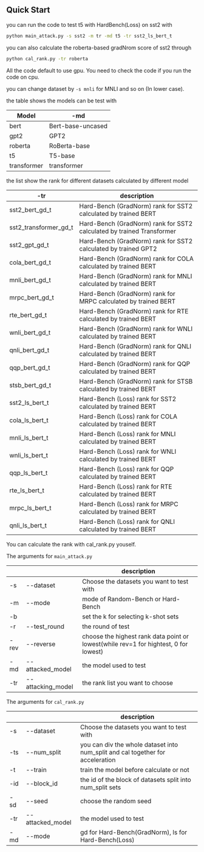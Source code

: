 ## Quick Start

you can run the code to test t5 with HardBench(Loss) on sst2 with 

```bash
python main_attack.py -s sst2 -m tr -md t5 -tr sst2_ls_bert_t
```

you can also calculate the roberta-based gradNrom score of sst2 through

```bash
python cal_rank.py -tr roberta
```

All the code default to use gpu. You need to check the code if you run the code on cpu.

you can change dataset by ``-s mnli`` for MNLI and so on (In lower case). 

the table shows the models can be test with

| Model       | -md               |
| ----------- | ----------------- |
| bert        | Bert-base-uncased |
| gpt2        | GPT2              |
| roberta     | RoBerta-base      |
| t5          | T5-base           |
| transformer | transformer       |

the list show the rank for different datasets calculated by different model

| -tr                   | description                                                  |
| --------------------- | ------------------------------------------------------------ |
| sst2_bert_gd_t        | Hard-Bench (GradNorm) rank for SST2 calculated by trained BERT |
| sst2_transformer_gd_t | Hard-Bench (GradNorm) rank for SST2 calculated by trained Transformer |
| sst2_gpt_gd_t         | Hard-Bench (GradNorm) rank for SST2 calculated by trained GPT2 |
| cola_bert_gd_t        | Hard-Bench (GradNorm) rank for COLA calculated by trained BERT |
| mnli_bert_gd_t        | Hard-Bench (GradNorm) rank for MNLI calculated by trained BERT |
| mrpc_bert_gd_t        | Hard-Bench (GradNorm) rank for MRPC calculated by trained BERT |
| rte_bert_gd_t         | Hard-Bench (GradNorm) rank for RTE calculated by trained BERT |
| wnli_bert_gd_t        | Hard-Bench (GradNorm) rank for WNLI calculated by trained BERT |
| qnli_bert_gd_t        | Hard-Bench (GradNorm) rank for QNLI calculated by trained BERT |
| qqp_bert_gd_t         | Hard-Bench (GradNorm) rank for QQP calculated by trained BERT |
| stsb_bert_gd_t        |  Hard-Bench (GradNorm) rank for STSB calculated by trained BERT  |
| sst2_ls_bert_t | Hard-Bench (Loss) rank for SST2 calculated by trained BERT |
| cola_ls_bert_t| Hard-Bench (Loss) rank for COLA calculated by trained BERT |
| mnli_ls_bert_t| Hard-Bench (Loss) rank for MNLI  calculated by trained BERT |
| wnli_ls_bert_t| Hard-Bench (Loss) rank for WNLI  calculated by trained BERT |
| qqp_ls_bert_t| Hard-Bench (Loss) rank for QQP  calculated by trained BERT |
| rte_ls_bert_t| Hard-Bench (Loss) rank for RTE  calculated by trained BERT |
| mrpc_ls_bert_t| Hard-Bench (Loss) rank for MRPC  calculated by trained BERT |
| qnli_ls_bert_t| Hard-Bench (Loss) rank for QNLI  calculated by trained BERT |

You can calculate the rank with cal_rank.py youself.

The arguments for ``main_attack.py``

|      |                   | description                                                  |
| ---- | ----------------- | ------------------------------------------------------------ |
| -s   | --dataset         | Choose the datasets you want to test with                    |
| -m   | --mode            | mode of Random-Bench or Hard-Bench                           |
| -b   |                   | set the k for selecting k-shot sets                          |
| -r   | --test_round      | the round of test                                            |
| -rev | --reverse         | choose the highest rank data point or lowest(while rev=1 for hightest, 0 for lowest) |
| -md  | --attacked_model  | the model used to test                                       |
| -tr  | --attacking_model | the rank list you want to choose                             |

The arguments for ``cal_rank.py``

|      |                  | description                                                  |
| ---- | ---------------- | ------------------------------------------------------------ |
| -s   | --dataset        | Choose the datasets you want to test with                    |
| -ts  | --num_split      | you can div the whole dataset into num_split and cal together for acceleration |
| -t   | --train          | train the model before calculate or not                      |
| -id  | --block_id       | the id of the block of datasets split into num_split sets    |
| -sd  | --seed           | choose the random seed                                       |
| -tr  | --attacked_model | the model used to test                                       |
| -md  | --mode           | gd for Hard-Bench(GradNorm), ls for Hard-Bench(Loss)         |

